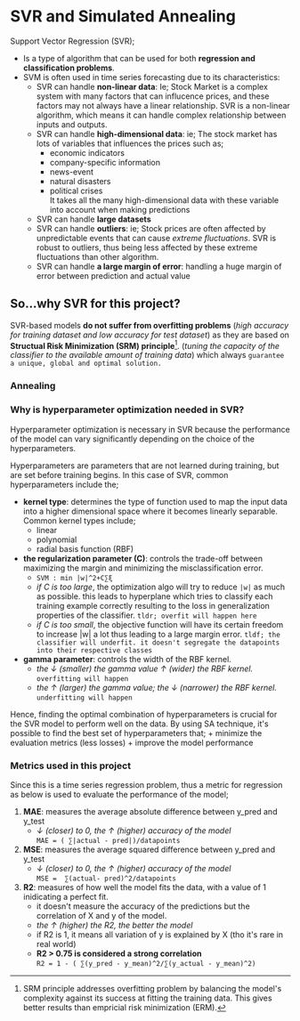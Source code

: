 # SVR and Simulated Annealing

Support Vector Regression (SVR);
+ Is a type of algorithm that can be used for both __regression and classification problems__.
+ SVM is often used in time series forecasting due to its characteristics:
    + SVR can handle __non-linear data__: Ie; Stock Market is a complex system with many factors that can influcence prices, and these factors may not always have a linear relationship. SVR is a non-linear algorithm, which means it can handle complex relationship between inputs and outputs. 
    + SVR can handle __high-dimensional data__: ie; The stock market has lots of variables that influences the prices such as;
        + economic indicators
        + company-specific information
        + news-event 
        + natural disasters
        + political crises
<br> It takes all the many high-dimensional data with these variable into account when making predictions <br>
    + SVR can handle __large datasets__
    + SVR can handle __outliers__: ie; Stock prices are often affected by unpredictable events that can cause _extreme fluctuations_. SVR is robust to outliers, thus being less affected by these extreme fluctuations than other algorithm. 
    + SVR can handle __a large margin of error__: handling a huge margin of error between prediction and actual value
    
## So...why SVR for this project?
SVR-based models __do not suffer from overfitting problems__ (_high accuracy for training dataset and low accuracy for test dataset_) as they are based on __Structual Risk Minimization (SRM) principle__[^1].  (_tuning the capacity of the classifier to the available amount of training data_) which always `guarantee a unique, global and optimal solution.`


[^1]: SRM principle addresses overfitting problem by balancing the model's complexity against its success at fitting the training data. This gives better results than empricial risk minimization (ERM).

### Annealing



### Why is hyperparameter optimization needed in SVR?
Hyperparameter optimization is necessary in SVR because the performance of the model can vary significantly depending on the choice of the hyperparameters.

Hyperparameters are parameters that are not learned during training, but are set before training begins. In this case of SVR, common hyperparameters include the;
+ __kernel type__: determines the type of function used to map the input data into a higher dimensional space where it becomes linearly separable. Common kernel types include;
    + linear
    + polynomial
    + radial basis function (RBF)
+ __the regularization parameter (C)__: controls the trade-off between maximizing the margin and minimizing the misclassification error. 
    + `SVM : min |w|^2+C∑ξ`
    + _if C is too large_, the optimization algo will try to reduce `|w|` as much as possible. this leads to hyperplane which tries to classify each training example correctly resulting to the loss in generalization properties of the classifier. `tldr; overfit will happen here`
    + _if C is too small_, the objective function will have its certain freedom to increase |w| a lot thus leading to a large margin error. `tldf; the classifier will underfit. it doesn't segregate the datapoints into their respective classes`
+ __gamma parameter__: controls the width of the RBF kernel. 
    + _the &darr; (smaller) the gamma value &uarr; (wider) the RBF kernel._ `overfitting will happen`
    + _the &uarr; (larger) the gamma value; the &darr; (narrower) the RBF kernel._ `underfitting will happen`

Hence, finding the optimal combination of hyperparameters is crucial for the SVR model to perform well on the data.  By using SA technique, it's possible to find the best set of hyperparameters that;
    + minimize the evaluation metrics (less losses)
    + improve the model performance
    
### Metrics used in this project
Since this is a time series regression problem, thus a metric for regression as below is used to evaluate the performance of the model;
1. __MAE__: measures the average absolute difference between y_pred and y_test 
    + _&darr; (closer) to 0, the &uarr; (higher) accuracy of the model_ <br>`MAE = ( ∑|actual - pred|)/datapoints`
2. __MSE__: measures the average squared difference between y_pred and y_test 
    + _&darr; (closer) to 0, the &uarr; (higher) accuracy of the model_ <br>`MSE =  ∑(actual- pred)^2/datapoints`
3. __R2__: measures of how well the model fits the data, with a value of 1 inidicating a perfect fit. 
    + it doesn't measure the accuracy of the predictions but the correlation of X and y of the model.
    + _the &uarr; (higher) the R2, the better the model_
    + if R2 is 1, it means all variation of y is explained by X (tho it's rare in real world)
    + __R2 > 0.75 is considered a strong correlation__ <br>`R2 = 1 - ( ∑(y_pred - y_mean)^2/∑(y_actual - y_mean)^2) `





